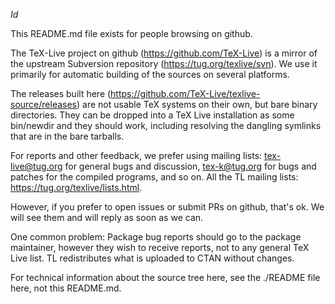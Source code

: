 $Id$

This README.md file exists for people browsing on github.

The TeX-Live project on github (https://github.com/TeX-Live) is a mirror
of the upstream Subversion repository (https://tug.org/texlive/svn). We
use it primarily for automatic building of the sources on several platforms.

The releases built here (https://github.com/TeX-Live/texlive-source/releases)
are not usable TeX systems on their own, but bare binary directories.
They can be dropped into a TeX Live installation as some bin/newdir and
they should work, including resolving the dangling symlinks that are in
the bare tarballs.

For reports and other feedback, we prefer using mailing lists:
tex-live@tug.org for general bugs and discussion, tex-k@tug.org for bugs
and patches for the compiled programs, and so on. All the TL mailing
lists: https://tug.org/texlive/lists.html.

However, if you prefer to open issues or submit PRs on github, that's
ok. We will see them and will reply as soon as we can.

One common problem: Package bug reports should go to the package
maintainer, however they wish to receive reports, not to any general
TeX Live list. TL redistributes what is uploaded to CTAN without changes.

For technical information about the source tree here, see the ./README
file here, not this README.md.

